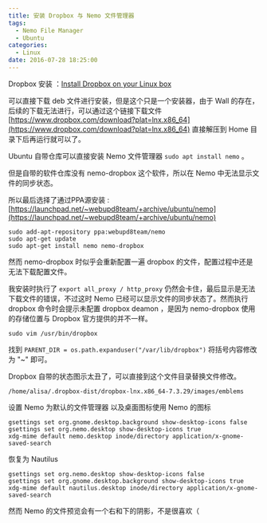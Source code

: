 ```yaml
---
title: 安装 Dropbox 与 Nemo 文件管理器
tags:
  - Nemo File Manager
  - Ubuntu
categories:
  - Linux
date: 2016-07-28 18:25:00
---
```


Dropbox 安装 ：[Install Dropbox on your Linux box](https://www.dropbox.com/install?os=lnx)

可以直接下载 deb 文件进行安装，但是这个只是一个安装器，由于 Wall 的存在，后续的下载无法进行，可以通过这个链接下载文件 [https://www.dropbox.com/download?plat=lnx.x86_64](https://www.dropbox.com/download?plat=lnx.x86_64) 直接解压到 Home 目录下后再运行就可以了。

Ubuntu 自带仓库可以直接安装 Nemo 文件管理器 `sudo apt install nemo` 。
<!--more-->  
但是自带的软件仓库没有 nemo-dropbox 这个软件，所以在 Nemo 中无法显示文件的同步状态。

所以最后选择了通过PPA源安装 : [https://launchpad.net/~webupd8team/+archive/ubuntu/nemo](https://launchpad.net/~webupd8team/+archive/ubuntu/nemo)
```
sudo add-apt-repository ppa:webupd8team/nemo
sudo apt-get update
sudo apt-get install nemo nemo-dropbox
```
然而 nemo-dropbox 时似乎会重新配置一遍 dropbox 的文件，配置过程中还是无法下载配置文件。

我安装时执行了 `export all_proxy / http_proxy` 仍然会卡住，最后显示是无法下载文件的错误，不过这时 Nemo 已经可以显示文件的同步状态了。然而执行 dropbox 命令时会提示未配置 dropbox deamon ，是因为 nemo-dropbox 使用的存储位置与 Dropbox 官方提供的并不一样。  

`sudo vim /usr/bin/dropbox`

找到 `PARENT_DIR = os.path.expanduser("/var/lib/dropbox")` 将括号内容修改为 "~" 即可。

Dropbox 自带的状态图示太丑了，可以直接到这个文件目录替换文件修改。
```
/home/alisa/.dropbox-dist/dropbox-lnx.x86_64-7.3.29/images/emblems
```
设置 Nemo 为默认的文件管理器 以及桌面图标使用 Nemo 的图标
```
gsettings set org.gnome.desktop.background show-desktop-icons false
gsettings set org.nemo.desktop show-desktop-icons true
xdg-mime default nemo.desktop inode/directory application/x-gnome-saved-search
```
恢复为 Nautilus
```
gsettings set org.nemo.desktop show-desktop-icons false  
gsettings set org.gnome.desktop.background show-desktop-icons true
xdg-mime default nautilus.desktop inode/directory application/x-gnome-saved-search
```
然而 Nemo 的文件预览会有一个右和下的阴影，不是很喜欢（
